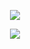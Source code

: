 <p align="center">
<img src="https://readme-typing-svg.herokuapp.com?color=000000&center=true&vCenter=true&multiline=true&height=85&lines=IZIN+VPS+TEMAN-TEMAN;Script+Remod+By+Geo+Project">
</p><p align="center">
<img src="https://readme-typing-svg.herokuapp.com?color=000000&center=true&vCenter=true&multiline=true&height=85&lines=Whatsapp+082339191527;Telegram+@sampiiiiu">
</p>

